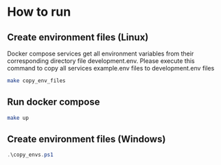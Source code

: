 # How to run

## Create environment files (Linux)

Docker compose services get all environment variables from their corresponding directory file development.env.
Please execute this command to copy all services example.env files to development.env files

```bash
make copy_env_files
```

## Run docker compose

```bash
make up
```

## Create environment files (Windows)
```powershell
.\copy_envs.ps1
```
